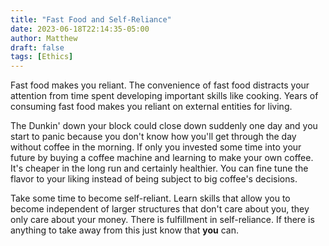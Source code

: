 ```yaml
---
title: "Fast Food and Self-Reliance"
date: 2023-06-18T22:14:35-05:00
author: Matthew
draft: false
tags: [Ethics]
---
```


Fast food makes you reliant. 
The convenience of fast food distracts your attention from time 
spent developing important skills like cooking. Years of consuming fast food 
makes you reliant on external entities for living. 

The Dunkin' down
your block could close down suddenly one day and you start to panic
because you don't know how you'll get through the day without coffee
in the morning. If only you invested some time into your future by 
buying a coffee machine and learning to make your own coffee. It's 
cheaper in the long run and certainly healthier.
You can fine tune the flavor to your liking instead of being subject
to big coffee's decisions. 

Take some time to become self-reliant.
Learn skills that allow you to become independent of larger structures
that don't care about you, they only care about your money. There is
fulfillment in self-reliance. If there is anything to take away from this
just know that **you** can.